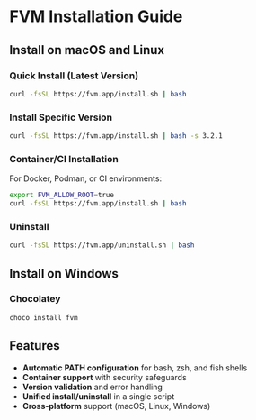 # FVM Installation Guide

## Install on macOS and Linux

### Quick Install (Latest Version)

```bash
curl -fsSL https://fvm.app/install.sh | bash
```

### Install Specific Version

```bash
curl -fsSL https://fvm.app/install.sh | bash -s 3.2.1
```

### Container/CI Installation

For Docker, Podman, or CI environments:

```bash
export FVM_ALLOW_ROOT=true
curl -fsSL https://fvm.app/install.sh | bash
```

### Uninstall

```bash
curl -fsSL https://fvm.app/uninstall.sh | bash
```

## Install on Windows

### Chocolatey

```bash
choco install fvm
```

## Features

- **Automatic PATH configuration** for bash, zsh, and fish shells
- **Container support** with security safeguards
- **Version validation** and error handling
- **Unified install/uninstall** in a single script
- **Cross-platform** support (macOS, Linux, Windows)
